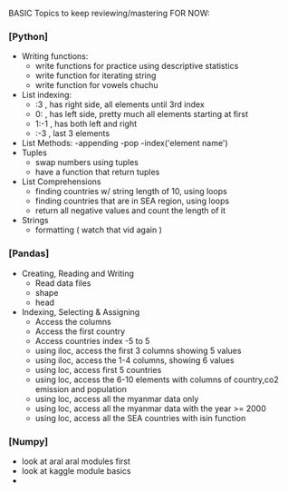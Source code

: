 BASIC Topics to keep reviewing/mastering FOR NOW:

### [Python]
- Writing functions:
	- write functions for practice using descriptive statistics
	- write function for iterating string
	- write function for vowels chuchu
- List indexing:
	- :3 , has right side, all elements until 3rd index
	- 0: , has left side, pretty much all elements starting at first
	- 1:-1 , has both left and right
	- :-3 , last 3 elements
- List Methods:
	-appending
	-pop
	-index('element name')
- Tuples
	- swap numbers using tuples
	- have a function that return tuples 
- List  Comprehensions
	- finding countries w/ string length of 10, using loops
	- finding countries that are in SEA region, using loops
	- return all negative values and count the length of it
- Strings
	- formatting ( watch that vid again )

### [Pandas]
- Creating, Reading and Writing
	- Read data files
	- shape
	- head 
- Indexing, Selecting & Assigning
	- Access the columns
	- Access the first country
	- Access countries index -5 to 5
	- using iloc, access the first 3 columns showing 5 values
	- using iloc, access the 1-4 columns, showing 6 values
	- using loc, access first 5 countries
	- using loc, access the 6-10 elements with columns of country,co2 emission and population
	- using loc, access all the myanmar data only
	- using loc, access all the myanmar data with the year >= 2000
	- using loc, access all the SEA countries with isin function

### [Numpy]
* look at aral aral modules first
* look at kaggle module basics
* 